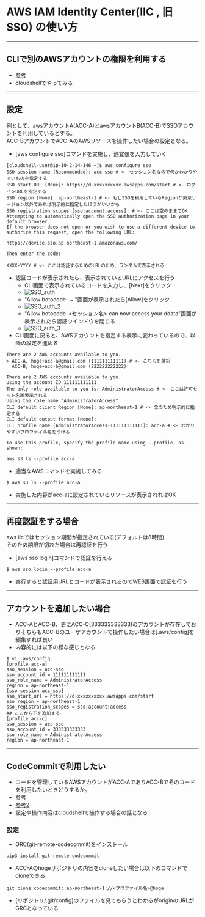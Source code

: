 # AWS IAM Identity Center(IIC , 旧SSO) の使い方

---
## CLIで別のAWSアカウントの権限を利用する
- [参考](https://dev.classmethod.jp/articles/aws-cli-for-iam-identity-center-sso/)
- cloudshellでやってみる

---
## 設定
例として、awsアカウントA(ACC-A)とawsアカウントB(ACC-B)でSSOアカウントを利用しているとする。  
ACC-BアカウントでACC-AのAWSリソースを操作したい場合の設定となる。

- [aws configure sso]コマンドを実施し、適宜値を入力していく
```
[cloudshell-user@ip-10-2-14-146 ~]$ aws configure sso
SSO session name (Recommended): acc-sso # <- セッション名なので何かわかりやすいものを指定する
SSO start URL [None]: https://d-xxxxxxxxxx.awsapps.com/start # <- ログインURLを指定する
SSO region [None]: ap-northeast-1 # <- もしSSOを利用しているRegionが東京リージョン以外であれば明示的に指定したほうがいいかも
SSO registration scopes [sso:account:access]: # <- ここは空のままでOK
Attempting to automatically open the SSO authorization page in your default browser.
If the browser does not open or you wish to use a different device to authorize this request, open the following URL:

https://device.sso.ap-northeast-1.amazonaws.com/

Then enter the code:

XXXX-YYYY # <- ここは認証するためのURLのため、ランダムで表示される
```
- 認証コードが表示されたら、表示されているURLにアクセスを行う
  - CLI画面で表示されているコードを入力し、[Next]をクリック
  - ![SSO_auth](https://github.com/YoichiSoma/sites/assets/125415634/8772a67d-4567-4382-b1be-3a4c8bf1a5d4) 
  - "Allow botocode- ~ "画面が表示されたら[Allow]をクリック
  - ![SSO_auth_2](https://github.com/YoichiSoma/sites/assets/125415634/c02c4cda-13e6-472d-847a-963f28d57141)
  - "Allow botocode-<セッション名> can now access your ddata"画面が表示されたら認証ウインドウを閉じる
  - ![SSO_auth_3](https://github.com/YoichiSoma/sites/assets/125415634/2086c8dc-fbda-4f4b-a57c-1a1a4fce4823)
- CLI画面に戻ると、AWSアカウントを指定する表示に変わっているので、以降の設定を進める
```
There are 2 AWS accounts available to you.
> ACC-A, hoge+acc-a@gmail.com (111111111111) # <- こちらを選択   
  ACC-B, hoge+acc-b@gmail.com (222222222222)    

There are 2 AWS accounts available to you.
Using the account ID 111111111111
The only role available to you is: AdministratorAccess # <- ここは許可セット名画表示される
Using the role name "AdministratorAccess"
CLI default client Region [None]: ap-northeast-1 # <- 念のため明示的に指定する
CLI default output format [None]:
CLI profile name [AdministratorAccess-111111111111]: acc-a # <- わかりやすいプロファイル名をつける

To use this profile, specify the profile name using --profile, as shown:

aws s3 ls --profile acc-a
```
- 適当なAWSコマンドを実施してみる
```
$ aws s3 ls --profile acc-a
```
   - 実施した内容がacc-aに設定されているリソースが表示されればOK

----
## 再度認証をする場合
aws iicではセッション期間が指定されている(デフォルトは8時間)   
そのため期限が切れた場合は再認証を行う

- [aws sso login]コマンドで認証を行える
```
$ aws sso login --profile acc-a
```
- 実行すると認証用URLとコードが表示されるのでWEB画面で認証を行う

---
## アカウントを追加したい場合
- ACC-AとACC-B、更にACC-C(333333333333)のアカウントが存在しておりそちらもACC-Bのユーザアカウントで操作したい場合は[.aws/config]を編集すれば良い
- 内容的には以下の様な感じとなる
```
$ vi .aws/config
[profile acc-a]
sso_session = acc-sso
sso_account_id = 111111111111
sso_role_name = AdministratorAccess
region = ap-northeast-1
[sso-session acc_sso]
sso_start_url = https://d-xxxxxxxxxx.awsapps.com/start
sso_region = ap-northeast-1
sso_registration_scopes = sso:account:access
## ここから下を追加する
[profile acc-c]
sso_session = acc-sso
sso_account_id = 333333333333
sso_role_name = AdministratorAccess
region = ap-northeast-1
```

---
## CodeCommitで利用したい
- コードを管理しているAWSアカウントがACC-AでありACC-Bでそのコードを利用したいときどうするか。
- [参考](https://dev.classmethod.jp/articles/grc-codecomit-add-remoterepo/)
- [参考2](https://docs.aws.amazon.com/ja_jp/codecommit/latest/userguide/setting-up-git-remote-codecommit.html)
- 設定や操作内容はcloudshellで操作する場合の話となる

### 設定
- GRC(git-remote-codecommit)をインストール
```
pip3 install git-remote-codecommit
```
- ACC-Aのhogeリポジトリの内容をcloneしたい場合は以下のコマンドでcloneできる
```
git clone codecommit::ap-northeast-1://<プロファイル名>@hoge
```
- [リポジトリ/.git/config]のファイルを見てもらうとわかるがoriginのURLがGRCとなっている




